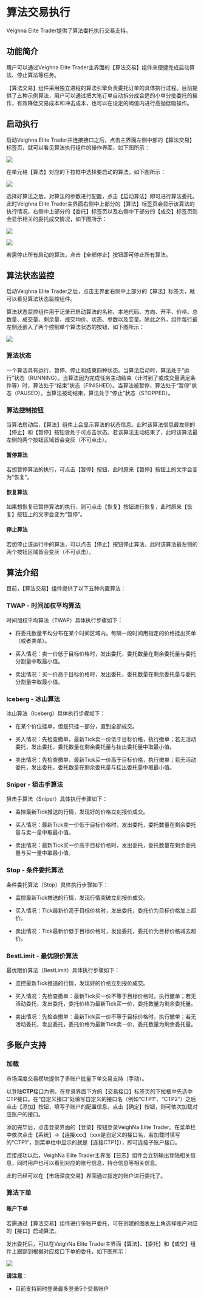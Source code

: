 # 算法交易执行

Veighna Elite Trader提供了算法委托执行交易支持。


## 功能简介

用户可以通过Veighna Elite Trader主界面的【算法交易】组件来便捷完成启动算法、停止算法等任务。

【算法交易】组件采用独立进程的算法引擎负责委托订单的具体执行过程。目前提供了五种示例算法，用户可以通过把大笔订单自动拆分成合适的小单分批委托的操作，有效降低交易成本和冲击成本，也可以在设定的阈值内进行高抛低吸操作。


## 启动执行

启动Veighna Elite Trader并连接接口之后，点击主界面左侧中部的【算法交易】标签页，就可以看见算法执行组件的操作界面，如下图所示：

![](https://vnpy-doc.oss-cn-shanghai.aliyuncs.com/elite/algo/1.png)

在单元格【算法】对应的下拉框中选择要启动的算法，如下图所示：

![](https://vnpy-doc.oss-cn-shanghai.aliyuncs.com/elite/algo/2.png)

选择好算法之后，对算法的参数进行配置，点击【启动算法】即可进行算法委托。此时Veighna Elite Trader主界面右侧中上部分的【算法】标签页会显示该算法的执行情况，右侧中上部分的【委托】标签页以及右侧中下部分的【成交】标签页则会显示相关的委托成交情况，如下图所示：

![](https://vnpy-doc.oss-cn-shanghai.aliyuncs.com/elite/algo/5.png)

![](https://vnpy-doc.oss-cn-shanghai.aliyuncs.com/elite/algo/6.png)

若需停止所有启动的算法，点击【全部停止】按钮即可停止所有算法。


## 算法状态监控

启动Veighna Elite Trader之后，点击主界面右侧中上部分的【算法】标签页，就可以看见算法状态监控组件。

算法状态监控组件用于记录已启动算法的名称、本地代码、方向、开平、价格、总数量、成交量、剩余量、成交均价、状态、参数以及变量。除此之外，组件每行最左侧还嵌入了两个控制单个算法状态的按钮，如下图所示：

![](https://vnpy-doc.oss-cn-shanghai.aliyuncs.com/elite/algo/7.png)

### 算法状态

一个算法具有运行、暂停、停止和结束四种状态。当算法启动时，算法处于“运行”状态（RUNNING）。当算法因为完成任务主动结束（计时到了或成交量满足条件等）时，算法处于“结束”状态（FINISHED）。当算法被暂停，算法处于“暂停”状态（PAUSED）。当算法被动结束，算法处于“停止”状态（STOPPED）。

### 算法控制按钮

当算法启动后，【算法】组件上会显示算法的状态信息。此时该算法信息最左侧的【停止】和【暂停】按钮皆处于可点击状态。若该算法主动结束了，此时该算法最左侧的两个按钮区域皆会变灰（不可点击）。

#### 暂停算法

若想暂停算法的执行，可点击【暂停】按钮，此时原来【暂停】按钮上的文字会变为“恢复”。

#### 恢复算法

如果想恢复已暂停算法的执行，则可点击【恢复】按钮进行恢复，此时原来【恢复】按钮上的文字会变为“暂停”。

#### 停止算法

若想停止该运行中的算法，可以点击【停止】按钮停止算法，此时该算法最左侧的两个按钮区域皆会变灰（不可点击）。


## 算法介绍

目前，【算法交易】组件提供了以下五种内置算法：

### TWAP - 时间加权平均算法

时间加权平均算法（TWAP）具体执行步骤如下：

- 将委托数量平均分布在某个时间区域内，每隔一段时间用指定的价格挂出买单（或者卖单）。

- 买入情况：卖一价低于目标价格时，发出委托，委托数量在剩余委托量与委托分割量中取最小值。

- 卖出情况：买一价高于目标价格时，发出委托，委托数量在剩余委托量与委托分割量中取最小值。

### Iceberg - 冰山算法

冰山算法（Iceberg）具体执行步骤如下：

- 在某个价位挂单，但是只挂一部分，直到全部成交。

- 买入情况：先检查撤单，最新Tick卖一价低于目标价格，执行撤单；若无活动委托，发出委托，委托数量在剩余委托量与挂出委托量中取最小值。

- 卖出情况：先检查撤单，最新Tick买一价高于目标价格，执行撤单；若无活动委托，发出委托，委托数量在剩余委托量与挂出委托量中取最小值。

### Sniper - 狙击手算法

狙击手算法（Sniper）具体执行步骤如下：

- 监控最新Tick推送的行情，发现好的价格立刻报价成交。

- 买入情况：最新Tick卖一价低于目标价格时，发出委托，委托数量在剩余委托量与卖一量中取最小值。

- 卖出情况：最新Tick买一价高于目标价格时，发出委托，委托数量在剩余委托量与买一量中取最小值。

### Stop - 条件委托算法

条件委托算法（Stop）具体执行步骤如下：

- 监控最新Tick推送的行情，发现行情突破立刻报价成交。

- 买入情况：Tick最新价高于目标价格时，发出委托，委托价为目标价格加上超价。

- 卖出情况：Tick最新价低于目标价格时，发出委托，委托价为目标价格减去超价。

### BestLimit - 最优限价算法

最优限价算法（BestLimit）具体执行步骤如下：

- 监控最新Tick推送的行情，发现好的价格立刻报价成交。

- 买入情况：先检查撤单：最新Tick买一价不等于目标价格时，执行撤单；若无活动委托，发出委托，委托价格为最新Tick买一价，委托数量为剩余委托量。

- 卖出情况：先检查撤单：最新Tick买一价不等于目标价格时，执行撤单；若无活动委托，发出委托，委托价格为最新Tick卖一价，委托数量为剩余委托量。


## 多账户支持

### 加载

市场深度交易模块提供了多账户批量下单交易支持（手动）。

以登陆**CTP**接口为例，在登录界面下方的【交易接口】标签页的下拉框中先选中CTP接口。在“自定义接口”处填写自定义的接口名（例如“CTP1”、“CTP2”）之后点击【添加】按钮，填写子账户的配置信息，点击【确定】按钮，则可依次加载对应账户的接口。

添加完毕后，点击登录界面的【登录】按钮登录VeighNa Elite Trader。在菜单栏中依次点击【系统】->【连接xxx】（xxx是自定义的接口名，若加载时填写的“CTP1”，则菜单栏中显示的就是【连接CTP1】），即可连接子账户接口。

连接成功以后，VeighNa Elite Trader主界面【日志】组件会立刻输出登陆相关信息，同时用户也可以看到对应的账号信息，持仓信息等相关信息。

此时已经可以在【市场深度交易】界面通过指定的账户进行委托了。

### 算法下单

#### 账户下单

若需通过【算法交易】组件进行多账户委托，可在创建的图表左上角选择账户对应的【接口】启动算法。

发出委托后，可以在VeighNa Elite Trader主界面【算法】、【委托】和【成交】组件上跟踪到根据对应接口下单的委托，如下图所示：

![](https://vnpy-doc.oss-cn-shanghai.aliyuncs.com/elite/algo/4.png)

**请注意**：
 - 目前支持同时登录最多登录5个交易账户
